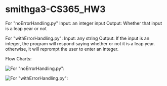 # smithga3-CS365_HW3

For "noErrorHandling.py" 
Input: an integer input
Output: Whether that input is a leap year or not

For "withErrorHandling.py":
Input: any string
Output: If the input is an integer, the program will respond saying whether or not it is a leap year.
        otherwise, it will reprompt the user to enter an integer.
        
Flow Charts:

![For "noErrorHandling.py":](https://docs.google.com/drawings/d/1P3LA4QdyWNbcX1_vgv8LOgtv1Zx28hAUr-oCScFkdWE/edit?usp=sharing)

![For "withErrorHandling.py":](https://docs.google.com/drawings/d/1JZZCELaeFCF2GYqfdWp-5TAv7B3EL4xV52kbfG5oFWk/edit?usp=sharing)


